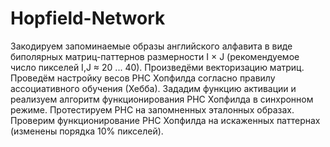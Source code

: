 # Hopfield-Network
Закодируем запоминаемые образы английского алфавита в виде биполярных
матриц-паттернов размерности I × J (рекомендуемое число пикселей I,J ≈
20 ... 40). Произведёми векторизацию матриц. Проведём настройку весов РНС
Хопфилда согласно правилу ассоциативного обучения (Хебба). Зададим
функцию активации и реализуем алгоритм функционирования РНС
Хопфилда в синхронном режиме. Протестируем РНС на запомненных
эталонных образах. Проверим функционирование РНС Хопфилда на
искаженных паттернах (изменены порядка 10% пикселей).
